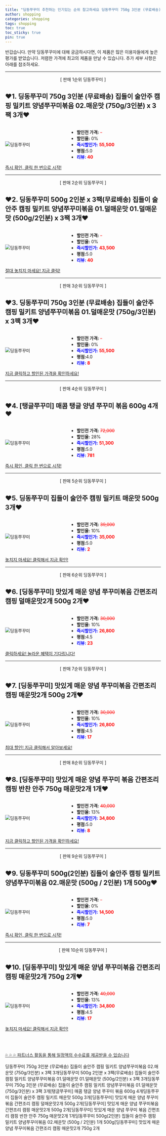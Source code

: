 ```yaml
---
title: "딩동쭈꾸미 추천하는 인기있는 순위 참고하세요 딩동쭈꾸미 750g 3인분 (무료배송) 집들이"
author: shopping
categories: shopping
tags: shopping
toc: true
toc_sticky: true
pin: true
---
```

반갑습니다. 만약 딩동쭈꾸미에 대해 궁금하시다면,  이 제품은 많은 이용자들에게 높은 평가를 받았습니다. 저렴한 가격에 최고의 제품을 만날 수 있습니다. 추가 세부 사항은 아래를 참조하세요.

---
<p class="toplist" style="margin: 0 auto; display: block; width: fit-content;">[ 판매 1순위 딩동쭈꾸미 ]</p>

<h2><strong>❤️1. 딩동쭈꾸미 750g 3인분 (무료배송) 집들이 술안주 캠핑 밀키트 양념쭈꾸미볶음 02.매운맛 (750g/3인분) x 3팩 3개❤️</strong></h2>

<div style="display: flex; align-items: center;">
    <div style="flex: 0.4;">
        <img src="https://thumbnail9.coupangcdn.com/thumbnails/remote/230x230ex/image/vendor_inventory/8079/742b0562cec8b5fa7343bc51360f8dade3e619a27e43c244aca160ce961c.jpg" alt="딩동쭈꾸미" style="max-width: 100%;">
    </div>
    <div style="flex: 0.6; margin-left: 10px;">
        <ul>
            <li><strong>할인전 가격:</strong> <del style="color: red;">-</del></li>
            <li><strong>할인율:</strong> 0%</li>
            <li><span style='color:blue'><strong>즉시할인가:</strong></span> <span style='color:red'><strong>55,500</strong></span></li>
            <li><strong>평점:</strong>5.0</li>
            <li><span style='color:blue'><strong>리뷰:</strong></span> <span style='color:red'><strong>40</strong></span></li>
        </ul>
    </div>
</div>
<div class="center">
    <a href="https://selin100587.github.io?lptag=AF9450613&subid=githubio&pageKey=8107019607&traceid=V0-153&itemId=22950124791&vendorItemId=86628416947" class="myButton">
        즉시 확인, 클릭 한 번으로 시작!
    </a>
</div>


---
<p class="toplist" style="margin: 0 auto; display: block; width: fit-content;">[ 판매 2순위 딩동쭈꾸미 ]</p>

<h2><strong>❤️2. 딩동쭈꾸미 500g 2인분 x 3팩(무료배송) 집들이 술안주 캠핑 밀키트 양념쭈꾸미볶음 01.덜매운맛 01.덜매운맛 (500g/2인분) x 3팩 3개❤️</strong></h2>

<div style="display: flex; align-items: center;">
    <div style="flex: 0.4;">
        <img src="https://thumbnail8.coupangcdn.com/thumbnails/remote/230x230ex/image/vendor_inventory/80ab/d34abcddade53d8f6c9d4ab46a1a1d65562dd0f4a05e53fa5b4388cf20e9.jpg" alt="딩동쭈꾸미" style="max-width: 100%;">
    </div>
    <div style="flex: 0.6; margin-left: 10px;">
        <ul>
            <li><strong>할인전 가격:</strong> <del style="color: red;">-</del></li>
            <li><strong>할인율:</strong> 0%</li>
            <li><span style='color:blue'><strong>즉시할인가:</strong></span> <span style='color:red'><strong>43,500</strong></span></li>
            <li><strong>평점:</strong>5.0</li>
            <li><span style='color:blue'><strong>리뷰:</strong></span> <span style='color:red'><strong>40</strong></span></li>
        </ul>
    </div>
</div>
<div class="center">
    <a href="https://selin100587.github.io?lptag=AF9450613&subid=githubio&pageKey=8107019607&traceid=V0-153&itemId=19519748223&vendorItemId=86628402821" class="myButton">
        절대 놓치지 마세요! 지금 클릭!
    </a>
</div>


---
<p class="toplist" style="margin: 0 auto; display: block; width: fit-content;">[ 판매 3순위 딩동쭈꾸미 ]</p>

<h2><strong>❤️3. 딩동쭈꾸미 750g 3인분 (무료배송) 집들이 술안주 캠핑 밀키트 양념쭈꾸미볶음 01.덜매운맛 (750g/3인분) x 3팩 3개❤️</strong></h2>

<div style="display: flex; align-items: center;">
    <div style="flex: 0.4;">
        <img src="https://thumbnail9.coupangcdn.com/thumbnails/remote/230x230ex/image/vendor_inventory/8079/742b0562cec8b5fa7343bc51360f8dade3e619a27e43c244aca160ce961c.jpg" alt="딩동쭈꾸미" style="max-width: 100%;">
    </div>
    <div style="flex: 0.6; margin-left: 10px;">
        <ul>
            <li><strong>할인전 가격:</strong> <del style="color: red;">-</del></li>
            <li><strong>할인율:</strong> 0%</li>
            <li><span style='color:blue'><strong>즉시할인가:</strong></span> <span style='color:red'><strong>55,500</strong></span></li>
            <li><strong>평점:</strong>4.0</li>
            <li><span style='color:blue'><strong>리뷰:</strong></span> <span style='color:red'><strong>8</strong></span></li>
        </ul>
    </div>
</div>
<div class="center">
    <a href="https://selin100587.github.io?lptag=AF9450613&subid=githubio&pageKey=8181343843&traceid=V0-153&itemId=22950124792&vendorItemId=86628416969" class="myButton">
        지금 클릭하고 할인된 가격을 확인하세요!
    </a>
</div>


---
<p class="toplist" style="margin: 0 auto; display: block; width: fit-content;">[ 판매 4순위 딩동쭈꾸미 ]</p>

<h2><strong>❤️4. [탱글쭈꾸미] 매콤 탱글 양념 쭈꾸미 볶음 600g 4개❤️</strong></h2>

<div style="display: flex; align-items: center;">
    <div style="flex: 0.4;">
        <img src="https://thumbnail6.coupangcdn.com/thumbnails/remote/230x230ex/image/vendor_inventory/de30/59d27b9187456a8f09a430bc994e56965557e9aa52a3adbbe7d5106a4a05.jpg" alt="딩동쭈꾸미" style="max-width: 100%;">
    </div>
    <div style="flex: 0.6; margin-left: 10px;">
        <ul>
            <li><strong>할인전 가격:</strong> <del style="color: red;">72,000</del></li>
            <li><strong>할인율:</strong> 28%</li>
            <li><span style='color:blue'><strong>즉시할인가:</strong></span> <span style='color:red'><strong>51,300</strong></span></li>
            <li><strong>평점:</strong>5.0</li>
            <li><span style='color:blue'><strong>리뷰:</strong></span> <span style='color:red'><strong>781</strong></span></li>
        </ul>
    </div>
</div>
<div class="center">
    <a href="https://selin100587.github.io?lptag=AF9450613&subid=githubio&pageKey=7553701390&traceid=V0-153&itemId=17124697511&vendorItemId=87224075472" class="myButton">
        즉시 확인, 클릭 한 번으로 시작!
    </a>
</div>


---
<p class="toplist" style="margin: 0 auto; display: block; width: fit-content;">[ 판매 5순위 딩동쭈꾸미 ]</p>

<h2><strong>❤️5. 딩동쭈꾸미 집들이 술안주 캠핑 밀키트 매운맛 500g 3개❤️</strong></h2>

<div style="display: flex; align-items: center;">
    <div style="flex: 0.4;">
        <img src="https://thumbnail10.coupangcdn.com/thumbnails/remote/230x230ex/image/vendor_inventory/6847/fdacb772db1f3dd292617e960353076b3ef9ef2e6b5b0c7c0ddc19e85b2c.jpg" alt="딩동쭈꾸미" style="max-width: 100%;">
    </div>
    <div style="flex: 0.6; margin-left: 10px;">
        <ul>
            <li><strong>할인전 가격:</strong> <del style="color: red;">39,000</del></li>
            <li><strong>할인율:</strong> 10%</li>
            <li><span style='color:blue'><strong>즉시할인가:</strong></span> <span style='color:red'><strong>35,000</strong></span></li>
            <li><strong>평점:</strong>5.0</li>
            <li><span style='color:blue'><strong>리뷰:</strong></span> <span style='color:red'><strong>2</strong></span></li>
        </ul>
    </div>
</div>
<div class="center">
    <a href="https://selin100587.github.io?lptag=AF9450613&subid=githubio&pageKey=8243661859&traceid=V0-153&itemId=19519748221&vendorItemId=80950879176" class="myButton">
        놓치지 마세요! 클릭해서 지금 확인!
    </a>
</div>


---
<p class="toplist" style="margin: 0 auto; display: block; width: fit-content;">[ 판매 6순위 딩동쭈꾸미 ]</p>

<h2><strong>❤️6. [딩동쭈꾸미] 맛있게 매운 양념 쭈꾸미볶음 간편조리 캠핑 덜매운맛2개 500g 2개❤️</strong></h2>

<div style="display: flex; align-items: center;">
    <div style="flex: 0.4;">
        <img src="https://thumbnail8.coupangcdn.com/thumbnails/remote/230x230ex/image/vendor_inventory/5ff6/57803a9700a99f49c872e6b2aeac55d0253523a175293ef9f8c976587953.JPG" alt="딩동쭈꾸미" style="max-width: 100%;">
    </div>
    <div style="flex: 0.6; margin-left: 10px;">
        <ul>
            <li><strong>할인전 가격:</strong> <del style="color: red;">30,000</del></li>
            <li><strong>할인율:</strong> 10%</li>
            <li><span style='color:blue'><strong>즉시할인가:</strong></span> <span style='color:red'><strong>26,800</strong></span></li>
            <li><strong>평점:</strong>4.5</li>
            <li><span style='color:blue'><strong>리뷰:</strong></span> <span style='color:red'><strong>23</strong></span></li>
        </ul>
    </div>
</div>
<div class="center">
    <a href="https://selin100587.github.io?lptag=AF9450613&subid=githubio&pageKey=8243665518&traceid=V0-153&itemId=19072632819&vendorItemId=79889188870" class="myButton">
        클릭하세요! 놀라운 혜택이 기다립니다!
    </a>
</div>


---
<p class="toplist" style="margin: 0 auto; display: block; width: fit-content;">[ 판매 7순위 딩동쭈꾸미 ]</p>

<h2><strong>❤️7. [딩동쭈꾸미] 맛있게 매운 양념 쭈꾸미볶음 간편조리 캠핑 매운맛2개 500g 2개❤️</strong></h2>

<div style="display: flex; align-items: center;">
    <div style="flex: 0.4;">
        <img src="https://thumbnail8.coupangcdn.com/thumbnails/remote/230x230ex/image/vendor_inventory/5ff6/57803a9700a99f49c872e6b2aeac55d0253523a175293ef9f8c976587953.JPG" alt="딩동쭈꾸미" style="max-width: 100%;">
    </div>
    <div style="flex: 0.6; margin-left: 10px;">
        <ul>
            <li><strong>할인전 가격:</strong> <del style="color: red;">30,000</del></li>
            <li><strong>할인율:</strong> 10%</li>
            <li><span style='color:blue'><strong>즉시할인가:</strong></span> <span style='color:red'><strong>26,800</strong></span></li>
            <li><strong>평점:</strong>4.5</li>
            <li><span style='color:blue'><strong>리뷰:</strong></span> <span style='color:red'><strong>17</strong></span></li>
        </ul>
    </div>
</div>
<div class="center">
    <a href="https://selin100587.github.io?lptag=AF9450613&subid=githubio&pageKey=8243688374&traceid=V0-153&itemId=19072632821&vendorItemId=79889188865" class="myButton">
        최대 할인! 지금 클릭해서 알아보세요!
    </a>
</div>


---
<p class="toplist" style="margin: 0 auto; display: block; width: fit-content;">[ 판매 8순위 딩동쭈꾸미 ]</p>

<h2><strong>❤️8. [딩동쭈꾸미] 맛있게 매운 양념 쭈꾸미 볶음 간편조리 캠핑 반찬 안주 750g 매운맛2개 1개❤️</strong></h2>

<div style="display: flex; align-items: center;">
    <div style="flex: 0.4;">
        <img src="https://thumbnail10.coupangcdn.com/thumbnails/remote/230x230ex/image/vendor_inventory/ffff/631f7af54d98cf8a5d93110df08854bbb7bfa8cd7fe90fa4f419df2b529e.JPG" alt="딩동쭈꾸미" style="max-width: 100%;">
    </div>
    <div style="flex: 0.6; margin-left: 10px;">
        <ul>
            <li><strong>할인전 가격:</strong> <del style="color: red;">40,000</del></li>
            <li><strong>할인율:</strong> 13%</li>
            <li><span style='color:blue'><strong>즉시할인가:</strong></span> <span style='color:red'><strong>34,800</strong></span></li>
            <li><strong>평점:</strong>5.0</li>
            <li><span style='color:blue'><strong>리뷰:</strong></span> <span style='color:red'><strong>8</strong></span></li>
        </ul>
    </div>
</div>
<div class="center">
    <a href="https://selin100587.github.io?lptag=AF9450613&subid=githubio&pageKey=8244221074&traceid=V0-153&itemId=22949657270&vendorItemId=79864712716" class="myButton">
        지금 클릭하고 할인된 가격을 확인하세요!
    </a>
</div>


---
<p class="toplist" style="margin: 0 auto; display: block; width: fit-content;">[ 판매 9순위 딩동쭈꾸미 ]</p>

<h2><strong>❤️9. 딩동쭈꾸미 500g(2인분) 집들이 술안주 캠핑 밀키트 양념쭈꾸미볶음 02.매운맛 (500g / 2인분) 1개 500g❤️</strong></h2>

<div style="display: flex; align-items: center;">
    <div style="flex: 0.4;">
        <img src="https://thumbnail9.coupangcdn.com/thumbnails/remote/230x230ex/image/vendor_inventory/5d11/f722b745c733c183e5c52c39df1714ff1881eea67888bb9c9d88fb8ef88c.jpg" alt="딩동쭈꾸미" style="max-width: 100%;">
    </div>
    <div style="flex: 0.6; margin-left: 10px;">
        <ul>
            <li><strong>할인전 가격:</strong> <del style="color: red;">-</del></li>
            <li><strong>할인율:</strong> 0%</li>
            <li><span style='color:blue'><strong>즉시할인가:</strong></span> <span style='color:red'><strong>14,500</strong></span></li>
            <li><strong>평점:</strong>5.0</li>
            <li><span style='color:blue'><strong>리뷰:</strong></span> <span style='color:red'><strong>7</strong></span></li>
        </ul>
    </div>
</div>
<div class="center">
    <a href="https://selin100587.github.io?lptag=AF9450613&subid=githubio&pageKey=8243681970&traceid=V0-153&itemId=19519689448&vendorItemId=80108167646" class="myButton">
        즉시 확인, 클릭 한 번으로 시작!
    </a>
</div>


---
<p class="toplist" style="margin: 0 auto; display: block; width: fit-content;">[ 판매 10순위 딩동쭈꾸미 ]</p>

<h2><strong>❤️10. [딩동쭈꾸미] 맛있게 매운 양념 쭈꾸미볶음 간편조리 캠핑 매운맛2개 750g 2개❤️</strong></h2>

<div style="display: flex; align-items: center;">
    <div style="flex: 0.4;">
        <img src="https://thumbnail8.coupangcdn.com/thumbnails/remote/230x230ex/image/vendor_inventory/5ff6/57803a9700a99f49c872e6b2aeac55d0253523a175293ef9f8c976587953.JPG" alt="딩동쭈꾸미" style="max-width: 100%;">
    </div>
    <div style="flex: 0.6; margin-left: 10px;">
        <ul>
            <li><strong>할인전 가격:</strong> <del style="color: red;">40,000</del></li>
            <li><strong>할인율:</strong> 13%</li>
            <li><span style='color:blue'><strong>즉시할인가:</strong></span> <span style='color:red'><strong>34,800</strong></span></li>
            <li><strong>평점:</strong>4.5</li>
            <li><span style='color:blue'><strong>리뷰:</strong></span> <span style='color:red'><strong>17</strong></span></li>
        </ul>
    </div>
</div>
<div class="center">
    <a href="https://selin100587.github.io?lptag=AF9450613&subid=githubio&pageKey=8243688374&traceid=V0-153&itemId=21514778732&vendorItemId=79889280467" class="myButton">
        놓치지 마세요! 클릭해서 지금 확인!
    </a>
</div>

<br><br><br>[💦 💦 💦 파트너스 활동을 통해 일정액의 수수료를 제공받을 수 있습니다](https://link.coupang.com/a/bcpT2c)<br><br>딩동쭈꾸미 750g 3인분 (무료배송) 집들이 술안주 캠핑 밀키트 양념쭈꾸미볶음 02.매운맛 (750g/3인분) x 3팩 3개딩동쭈꾸미 500g 2인분 x 3팩(무료배송) 집들이 술안주 캠핑 밀키트 양념쭈꾸미볶음 01.덜매운맛 01.덜매운맛 (500g/2인분) x 3팩 3개딩동쭈꾸미 750g 3인분 (무료배송) 집들이 술안주 캠핑 밀키트 양념쭈꾸미볶음 01.덜매운맛 (750g/3인분) x 3팩 3개[탱글쭈꾸미] 매콤 탱글 양념 쭈꾸미 볶음 600g 4개딩동쭈꾸미 집들이 술안주 캠핑 밀키트 매운맛 500g 3개[딩동쭈꾸미] 맛있게 매운 양념 쭈꾸미볶음 간편조리 캠핑 덜매운맛2개 500g 2개[딩동쭈꾸미] 맛있게 매운 양념 쭈꾸미볶음 간편조리 캠핑 매운맛2개 500g 2개[딩동쭈꾸미] 맛있게 매운 양념 쭈꾸미 볶음 간편조리 캠핑 반찬 안주 750g 매운맛2개 1개딩동쭈꾸미 500g(2인분) 집들이 술안주 캠핑 밀키트 양념쭈꾸미볶음 02.매운맛 (500g / 2인분) 1개 500g[딩동쭈꾸미] 맛있게 매운 양념 쭈꾸미볶음 간편조리 캠핑 매운맛2개 750g 2개